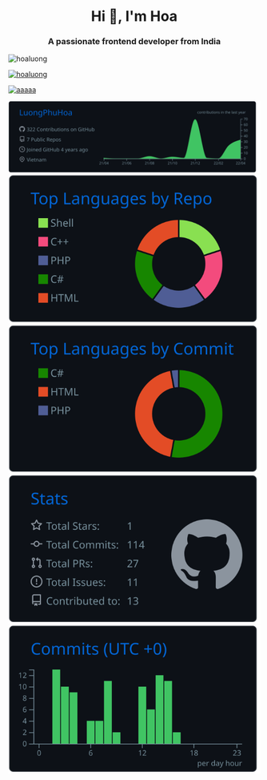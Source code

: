 <h1 align="center">Hi 👋, I'm Hoa</h1>
<h3 align="center">A passionate frontend developer from India</h3>

<p align="left"> <img src="https://komarev.com/ghpvc/?username=hoaluong&label=Profile%20views&color=0e75b6&style=flat" alt="hoaluong" /> </p>

<p align="left"> <a href="https://github.com/ryo-ma/github-profile-trophy"><img src="https://github-profile-trophy.vercel.app/?username=hoaluong" alt="hoaluong" /></a> </p>

<p align="left"> <a href="https://twitter.com/aaaaa" target="blank"><img src="https://img.shields.io/twitter/follow/aaaaa?logo=twitter&style=for-the-badge" alt="aaaaa" /></a> </p>


[![](https://raw.githubusercontent.com/LuongPhuHoa/LuongPhuHoa/master/profile-summary-card-output/github_dark/0-profile-details.svg)](https://github.com/vn7n24fzkq/github-profile-summary-cards)
[![](https://raw.githubusercontent.com/LuongPhuHoa/LuongPhuHoa/master/profile-summary-card-output/github_dark/1-repos-per-language.svg)](https://github.com/vn7n24fzkq/github-profile-summary-cards) [![](https://raw.githubusercontent.com/LuongPhuHoa/LuongPhuHoa/master/profile-summary-card-output/github_dark/2-most-commit-language.svg)](https://github.com/vn7n24fzkq/github-profile-summary-cards)
[![](https://raw.githubusercontent.com/LuongPhuHoa/LuongPhuHoa/master/profile-summary-card-output/github_dark/3-stats.svg)](https://github.com/vn7n24fzkq/github-profile-summary-cards) [![](https://raw.githubusercontent.com/LuongPhuHoa/LuongPhuHoa/master/profile-summary-card-output/github_dark/4-productive-time.svg)](https://github.com/vn7n24fzkq/github-profile-summary-cards)
